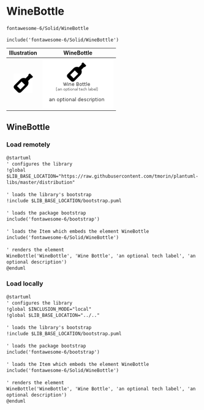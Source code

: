 # WineBottle


```text
fontawesome-6/Solid/WineBottle
```

```text
include('fontawesome-6/Solid/WineBottle')
```



| Illustration | WineBottle |
| :---: | :---: |
| ![illustration for Illustration](../../fontawesome-6/Solid/WineBottle.png) | ![illustration for WineBottle](../../fontawesome-6/Solid/WineBottle.Local.png) |




## WineBottle

### Load remotely
```plantuml
@startuml
' configures the library
!global $LIB_BASE_LOCATION="https://raw.githubusercontent.com/tmorin/plantuml-libs/master/distribution"

' loads the library's bootstrap
!include $LIB_BASE_LOCATION/bootstrap.puml

' loads the package bootstrap
include('fontawesome-6/bootstrap')

' loads the Item which embeds the element WineBottle
include('fontawesome-6/Solid/WineBottle')

' renders the element
WineBottle('WineBottle', 'Wine Bottle', 'an optional tech label', 'an optional description')
@enduml
```

### Load locally
```plantuml
@startuml
' configures the library
!global $INCLUSION_MODE="local"
!global $LIB_BASE_LOCATION="../.."

' loads the library's bootstrap
!include $LIB_BASE_LOCATION/bootstrap.puml

' loads the package bootstrap
include('fontawesome-6/bootstrap')

' loads the Item which embeds the element WineBottle
include('fontawesome-6/Solid/WineBottle')

' renders the element
WineBottle('WineBottle', 'Wine Bottle', 'an optional tech label', 'an optional description')
@enduml
```

